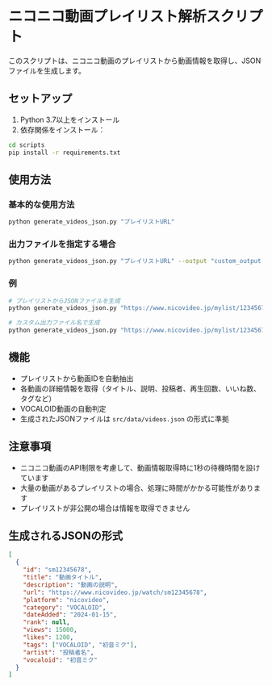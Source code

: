 # ニコニコ動画プレイリスト解析スクリプト

このスクリプトは、ニコニコ動画のプレイリストから動画情報を取得し、JSONファイルを生成します。

## セットアップ

1. Python 3.7以上をインストール
2. 依存関係をインストール：

```bash
cd scripts
pip install -r requirements.txt
```

## 使用方法

### 基本的な使用方法

```bash
python generate_videos_json.py "プレイリストURL"
```

### 出力ファイルを指定する場合

```bash
python generate_videos_json.py "プレイリストURL" --output "custom_output.json"
```

### 例

```bash
# プレイリストからJSONファイルを生成
python generate_videos_json.py "https://www.nicovideo.jp/mylist/12345678"

# カスタム出力ファイル名で生成
python generate_videos_json.py "https://www.nicovideo.jp/mylist/12345678" -o "my_videos.json"
```

## 機能

- プレイリストから動画IDを自動抽出
- 各動画の詳細情報を取得（タイトル、説明、投稿者、再生回数、いいね数、タグなど）
- VOCALOID動画の自動判定
- 生成されたJSONファイルは `src/data/videos.json` の形式に準拠

## 注意事項

- ニコニコ動画のAPI制限を考慮して、動画情報取得時に1秒の待機時間を設けています
- 大量の動画があるプレイリストの場合、処理に時間がかかる可能性があります
- プレイリストが非公開の場合は情報を取得できません

## 生成されるJSONの形式

```json
[
  {
    "id": "sm12345678",
    "title": "動画タイトル",
    "description": "動画の説明",
    "url": "https://www.nicovideo.jp/watch/sm12345678",
    "platform": "nicovideo",
    "category": "VOCALOID",
    "dateAdded": "2024-01-15",
    "rank": null,
    "views": 15000,
    "likes": 1200,
    "tags": ["VOCALOID", "初音ミク"],
    "artist": "投稿者名",
    "vocaloid": "初音ミク"
  }
]
``` 